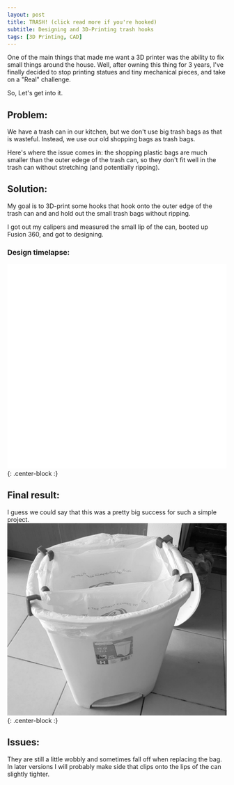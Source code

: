 ```yaml
---
layout: post
title: TRASH! (click read more if you're hooked)
subtitle: Designing and 3D-Printing trash hooks
tags: [3D Printing, CAD]
---
```


One of the main things that made me want a 3D printer was the ability to fix small things around the house. Well, after owning this thing for 3 years, I've finally decided to stop printing statues and tiny mechanical pieces, and take on a "Real" challenge.

So, Let's get into it.

## Problem:
We have a trash can in our kitchen, but we don't use big trash bags as that is wasteful. Instead, we use our old shopping bags as trash bags.

Here's where the issue comes in: the shopping plastic bags are much smaller than the outer edege of the trash can, so they don't fit well in the trash can without stretching (and potentially ripping). 

## Solution:
My goal is to 3D-print some hooks that hook onto the outer edge of the trash can and and hold out the small trash bags without ripping. 

I got out my calipers and measured the small lip of the can, booted up Fusion 360, and got to designing.

### Design timelapse:
![Design timelapse](/img/blog/trash/designTimelapse.gif){: .center-block :}


## Final result:
I guess we could say that this was a pretty big success for such a simple project.
![Design timelapse](/img/blog/trash/trash.jpg){: .center-block :}


## Issues:
They are still a little wobbly and sometimes fall off when replacing the bag. In later versions I will probably make side that clips onto the lips of the can slightly tighter.